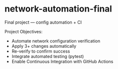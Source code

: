 # network-automation-final
Final project — config automation + CI

Project Objectives:
- Automate network configuration verification
- Apply 3+ changes automatically
- Re-verify to confirm success
- Integrate automated testing (pytest)
- Enable Continuous Integration with GitHub Actions
